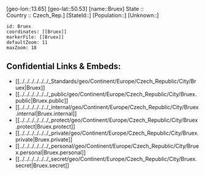﻿---
location: [50.53,13.65] 
mapzoom: [7,12] 
mapmarker: city 
type: City
tags:
- geo/City


SpocWebEntityId: 29386
isDeleted: false
confidential: public

---
[geo-lon::13.65] 
[geo-lat::50.53] 
[name::Bruex] 
State ::  
Country :: Czech_Rep.] 
[StateId::] 
[Population::] 
[Unknown::] 


```leaflet
id: Bruex
coordinates: [[Bruex]] 
markerFile: [[Bruex]] 
defaultZoom: 11 
maxZoom: 18
```


## Confidential Links & Embeds: 
- [[../../../../../../_Standards/geo/Continent/Europe/Czech_Republic/City/Bruex|Bruex]] 
- [[../../../../../../_public/geo/Continent/Europe/Czech_Republic/City/Bruex.public|Bruex.public]] 
- [[../../../../../../_internal/geo/Continent/Europe/Czech_Republic/City/Bruex.internal|Bruex.internal]] 
- [[../../../../../../_protect/geo/Continent/Europe/Czech_Republic/City/Bruex.protect|Bruex.protect]] 
- [[../../../../../../_private/geo/Continent/Europe/Czech_Republic/City/Bruex.private|Bruex.private]] 
- [[../../../../../../_personal/geo/Continent/Europe/Czech_Republic/City/Bruex.personal|Bruex.personal]] 
- [[../../../../../../_secret/geo/Continent/Europe/Czech_Republic/City/Bruex.secret|Bruex.secret]] 
